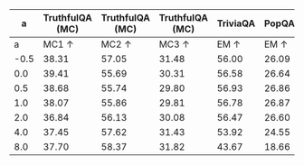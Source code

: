 | a | TruthfulQA (MC) | TruthfulQA (MC) | TruthfulQA (MC) | TriviaQA | PopQA | NQ-Open |
| --- | --- | --- | --- | --- | --- | --- |
| a | MC1 ↑ | MC2 ↑ | MC3 ↑ | EM ↑ | EM ↑ | EM ↑ |
| -0.5 | 38.31 | 57.05 | 31.48 | 56.00 | 26.09 | 28.93 |
| 0.0 | 39.41 | 55.69 | 30.31 | 56.58 | 26.64 | 29.04 |
| 0.5 | 38.68 | 55.74 | 29.80 | 56.93 | 26.86 | 29.42 |
| 1.0 | 38.07 | 55.86 | 29.81 | 56.78 | 26.87 | 28.93 |
| 2.0 | 36.84 | 56.13 | 30.08 | 56.47 | 26.60 | 28.59 |
| 4.0 | 37.45 | 57.62 | 31.43 | 53.92 | 24.55 | 28.14 |
| 8.0 | 37.70 | 58.37 | 31.82 | 43.67 | 18.66 | 23.47 |
